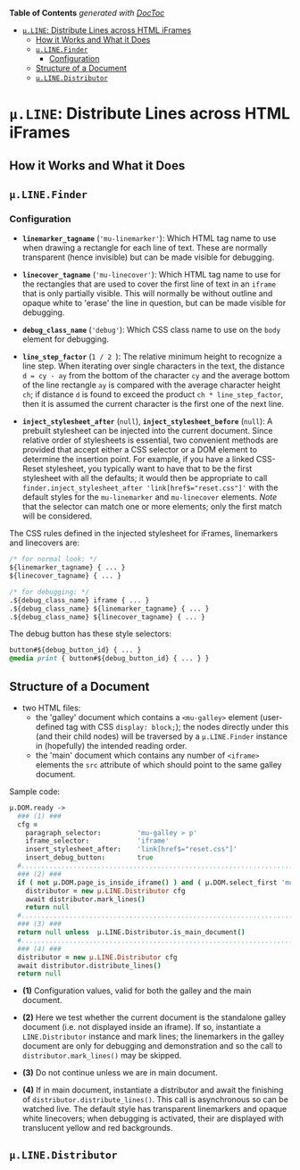 <!-- START doctoc generated TOC please keep comment here to allow auto update -->
<!-- DON'T EDIT THIS SECTION, INSTEAD RE-RUN doctoc TO UPDATE -->
**Table of Contents**  *generated with [DocToc](https://github.com/thlorenz/doctoc)*

- [`µ.LINE`: Distribute Lines across HTML iFrames](#%C2%B5line-distribute-lines-across-html-iframes)
  - [How it Works and What it Does](#how-it-works-and-what-it-does)
  - [`µ.LINE.Finder`](#%C2%B5linefinder)
    - [Configuration](#configuration)
  - [Structure of a Document](#structure-of-a-document)
  - [`µ.LINE.Distributor`](#%C2%B5linedistributor)

<!-- END doctoc generated TOC please keep comment here to allow auto update -->



# `µ.LINE`: Distribute Lines across HTML iFrames

## How it Works and What it Does



## `µ.LINE.Finder`

### Configuration

* **`linemarker_tagname`** (`'mu-linemarker'`): Which HTML tag name to use when drawing a rectangle for each
  line of text. These are normally transparent (hence invisible) but can be made visible for debugging.

* **`linecover_tagname`** (`'mu-linecover'`): Which HTML tag name to use for the rectangles that are used to
  cover the first line of text in an `iframe` that is only partially visible. This will normally be without
  outline and opaque white to 'erase' the line in question, but can be made visible for debugging.

* **`debug_class_name`** (`'debug'`): Which CSS class name to use on the `body` element for debugging.

* **`line_step_factor`** (`1 / 2 `): The relative minimum height to recognize a line step. When iterating
  over single characters in the text, the distance `d = cy - ay` from the bottom of the character `cy` and
  the average bottom of the line rectangle `ay` is compared with the average character height `ch`; if
  distance `d` is found to exceed the product `ch * line_step_factor`, then it is assumed the current
  character is the first one of the next line.

* **`inject_stylesheet_after`** (`null`), **`inject_stylesheet_before`** (`null`): A prebuilt stylesheet can
  be injected into the current document. Since relative order of stylesheets is essential, two convenient
  methods are provided that accept either a CSS selector or a DOM element to determine the insertion point.
  For example, if you have a linked CSS-Reset stylesheet, you typically want to have that to be the first
  stylesheet with all the defaults; it would then be appropriate to call `finder.inject_stylesheet_after
  'link[href$="reset.css"]'` with the default styles for the `mu-linemarker` and `mu-linecover` elements.
  *Note* that the selector can match one or more elements; only the first match will be considered.

The CSS rules defined in the injected stylesheet for iFrames, linemarkers and linecovers are:

```css
/* for normal look: */
${linemarker_tagname} { ... }
${linecover_tagname} { ... }

/* for debugging: */
.${debug_class_name} iframe { ... }
.${debug_class_name} ${linemarker_tagname} { ... }
.${debug_class_name} ${linecover_tagname} { ... }
```

The debug button has these style selectors:

```css
button#${debug_button_id} { ... }
@media print { button#${debug_button_id} { ... } }
```

## Structure of a Document

* two HTML files:
  * the 'galley' document which contains a `<mu-galley>` element (user-defined tag with CSS `display:
    block;`); the nodes directly under this (and their child nodes) will be traversed by a `µ.LINE.Finder`
    instance in (hopefully) the intended reading order.
  * the 'main' document which contains any number of `<iframe>` elements the `src` attribute of which should
    point to the same galley document.

Sample code:

```coffee
µ.DOM.ready ->
  ### (1) ###
  cfg =
    paragraph_selector:         'mu-galley > p'
    iframe_selector:            'iframe'
    insert_stylesheet_after:    'link[href$="reset.css"]'
    insert_debug_button:        true
  #.........................................................................................................
  ### (2) ###
  if ( not µ.DOM.page_is_inside_iframe() ) and ( µ.DOM.select_first 'mu-galley', null )?
    distributor = new µ.LINE.Distributor cfg
    await distributor.mark_lines()
    return null
  #.........................................................................................................
  ### (3) ###
  return null unless  µ.LINE.Distributor.is_main_document()
  #.........................................................................................................
  ### (4) ###
  distributor = new µ.LINE.Distributor cfg
  await distributor.distribute_lines()
  return null
```

* **(1)** Configuration values, valid for both the galley and the main document.

* **(2)** Here we test whether the current document is the standalone galley document (i.e. not displayed
  inside an iframe). If so, instantiate a `LINE.Distributor` instance and mark lines; the linemarkers in the
  galley document are only for debugging and demonstration and so the call to `distributor.mark_lines()` may
  be skipped.

* **(3)** Do not continue unless we are in main document.

* **(4)** If in main document, instantiate a distributor and await the finishing of
  `distributor.distribute_lines()`. This call is asynchronous so can be watched live. The default style has
  transparent linemarkers and opaque white linecovers; when debugging is activated, their are displayed with
  translucent yellow and red backgrounds.

## `µ.LINE.Distributor`




